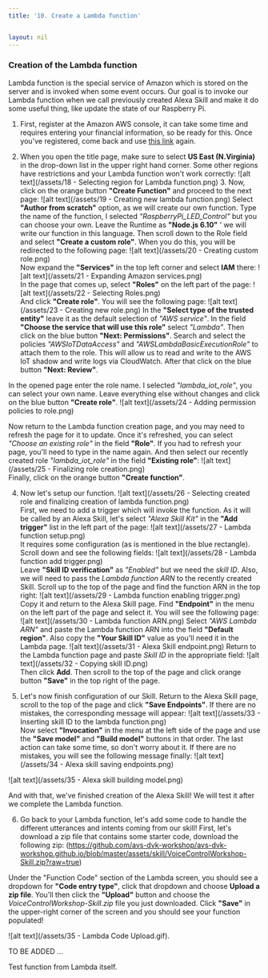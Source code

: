 ```yaml
---
title: '10. Create a Lambda function'


layout: nil
---
```


### Creation of the Lambda function

Lambda function is the special service of Amazon which is stored on the server and is invoked when some event occurs. Our goal is to invoke our Lambda function when we call previously created Alexa Skill and make it do some useful thing, like update the state of our Raspberry Pi.

1.	First, register at the Amazon AWS console, it can take some time and requires entering your financial information, so be ready for this.  Once you've registered, come back and use [this link](https://console.aws.amazon.com/lambda) again. 

2.	When you open the title page, make sure to select **US East (N.Virginia)** in the drop-down list in the upper right hand corner. Some other regions have restrictions and your Lambda function won't work correctly:
![alt text](/assets/18 - Selecting region for Lambda function.png)  3.	Now, click on the orange button **"Create Function"** and proceed to the next page:
![alt text](/assets/19 - Creating new lambda function.png) 
Select **"Author from scratch"** option, as we will create our own function. Type the name of the function, I selected *"RaspberryPi_LED_Control"* but you can choose your own. Leave the Runtime as **"Node.js 6.10"** ' we will write our function in this language. Then scroll down to the Role field and select **"Create a custom role"**. When you do this, you will be redirected to the following page:
![alt text](/assets/20 - Creating custom role.png)  
Now expand the **"Services"** in the top left corner and select **IAM** there:
![alt text](/assets/21 - Expanding Amazon services.png)  
In the page that comes up, select **"Roles"** on the left part of the page:
![alt text](/assets/22 - Selecting Roles.png)  
And click **"Create role"**. You will see the following page:
![alt text](/assets/23 - Creating new role.png) 
In the **"Select type of the trusted entity"** leave it as the default selection of *"AWS service"*. In the field **"Choose the service that will use this role"** select *"Lambda"*. Then click on the blue button **"Next: Permissions"**. Search and select the policies *"AWSIoTDataAccess"* and *"AWSLambdaBasicExecutionRole"* to attach them to the role. This will allow us to read and write to the AWS IoT shadow and write logs via CloudWatch. After that click on the blue button **"Next: Review"**.

In the opened page enter the role name. I selected *"lambda_iot_role"*, you can select your own name. Leave everything else without changes and click on the blue button **"Create role"**.
![alt text](/assets/24 - Adding permission policies to role.png)   

Now return to the Lambda function creation page, and you may need to refresh the page for it to update. Once it's refreshed, you can select *"Choose an existing role"* in the field **"Role"**. If you had to refresh your page, you'll need to type in the name again. And then select our recently created role *"lambda_iot_role"* in the field **"Existing role"**:
![alt text](/assets/25 - Finalizing role creation.png)    
Finally, click on the orange button **"Create function"**.

4.	Now let's setup our function. 
![alt text](/assets/26 - Selecting created role and finalizing creation of lambda function.png)    
First, we need to add a trigger which will invoke the function. As it will be called by an Alexa Skill, let's select *"Alexa Skill Kit"* in the **"Add trigger"** list in the left part of the page:
![alt text](/assets/27 - Lambda function setup.png)    
It requires some configuration (as is mentioned in the blue rectangle). Scroll down and see the following fields:
![alt text](/assets/28 - Lambda function add trigger.png)  
Leave **"Skill ID verification"** as *"Enabled"* but we need the *skill ID*. Also, we will need to pass the *Lambda function ARN* to the recently created Skill. Scroll up to the top of the page and find the function ARN in the top right:
![alt text](/assets/29 - Lambda function enabling trigger.png)   
Copy it and return to the Alexa Skill page. Find **"Endpoint"** in the menu on the left part of the page and select it. You will see the following page:
![alt text](/assets/30 - Lambda function ARN.png) 
Select *"AWS Lambda ARN"* and paste the Lambda function ARN into the field **"Default region"**. Also copy the **"Your Skill ID"** value as you'll need it in the Lambda page. 
![alt text](/assets/31 - Alexa Skill endpoint.png) 
Return to the Lambda function page and paste *Skill ID* in the appropriate field:
![alt text](/assets/32 - Copying skill ID.png)    
Then click **Add**. Then scroll to the top of the page and click orange button **"Save"** in the top right of the page. 

5.	Let's now finish configuration of our Skill. Return to the Alexa Skill page, scroll to the top of the page and click **"Save Endpoints"**. If there are no mistakes, the corresponding message will appear:
![alt text](/assets/33 - Inserting skill ID to the lambda function.png)   
Now select **"Invocation"** in the menu at the left side of the page and use the **"Save model"** and **"Build model"** buttons in that order. The last action can take some time, so don't worry about it. If there are no mistakes, you will see the following message finally: 
![alt text](/assets/34 - Alexa skill saving endpoints.png) 

![alt text](/assets/35 - Alexa skill building model.png) 

And with that, we've finished creation of the Alexa Skill! We will test it after we complete the Lambda function. 

6. Go back to your Lambda function, let's add some code to handle the different utterances and intents coming from our skill! 
First, let's download a zip file that contains some starter code, download the following zip: (https://github.com/avs-dvk-workshop/avs-dvk-workshop.github.io/blob/master/assets/skill/VoiceControlWorkshop-Skill.zip?raw=true)

Under the "Function Code" section of the Lambda screen, you should see a dropdown for **"Code entry type"**, click that dropdown and choose **Upload a zip file**. You'll then click the **"Upload"** button and choose the *VoiceControlWorkshop-Skill.zip* file you just downloaded. Click **"Save"** in the upper-right corner of the screen and you should see your function populated!

![alt text](/assets/35 - Lambda Code Upload.gif).

TO BE ADDED ...

Test function from Lambda itself.






